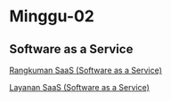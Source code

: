 # Minggu-02
## Software as a Service

[Rangkuman SaaS (Software as a Service)](rangkuman-saas.md)

[Layanan SaaS (Software as a Service)](layanan-saas.md)

